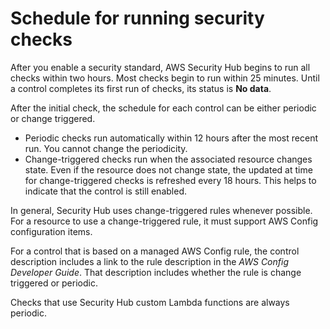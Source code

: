 # Schedule for running security checks<a name="securityhub-standards-schedule"></a>

After you enable a security standard, AWS Security Hub begins to run all checks within two hours\. Most checks begin to run within 25 minutes\. Until a control completes its first run of checks, its status is **No data**\.

After the initial check, the schedule for each control can be either periodic or change triggered\.
+ Periodic checks run automatically within 12 hours after the most recent run\. You cannot change the periodicity\.
+ Change\-triggered checks run when the associated resource changes state\. Even if the resource does not change state, the updated at time for change\-triggered checks is refreshed every 18 hours\. This helps to indicate that the control is still enabled\.

In general, Security Hub uses change\-triggered rules whenever possible\. For a resource to use a change\-triggered rule, it must support AWS Config configuration items\.

For a control that is based on a managed AWS Config rule, the control description includes a link to the rule description in the *AWS Config Developer Guide*\. That description includes whether the rule is change triggered or periodic\.

Checks that use Security Hub custom Lambda functions are always periodic\.